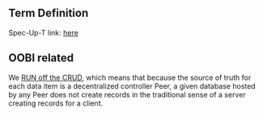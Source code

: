 ## Term Definition

Spec-Up-T link: <a href='https://weboftrust.github.io/WOT-terms/docs/glossary/RUN'>here</a>

## OOBI related
We [RUN off the CRUD](run-off-the-crud), which means that because the source of truth for each data item is a decentralized controller Peer, a given database hosted by any Peer does not create records in the traditional sense of a server creating records for a client.

